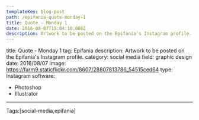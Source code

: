 ```yaml
---
templateKey: blog-post
path: /epifania-quote-monday-1
title: Quote - Monday 1
date: 2016-08-07T15:04:10.000Z
description: Artwork to be posted on the Epifania's Instagram profile.
---
```


title: Quote - Monday 1
tag: Epifania
description: Artwork to be posted on the Epifania's Instagram profile.
category: social media
field: graphic design
date: 2016/08/07
image: https://farm9.staticflickr.com/8607/28807813786_54515ced64
type: Instagram
software:
- Photoshop
- Illustrator
---

Tags:[social-media,epifania]